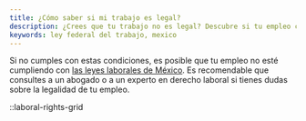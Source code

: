```yaml
---
title: ¿Cómo saber si mi trabajo es legal?
description: ¿Crees que tu trabajo no es legal? Descubre si tu empleo cumple con la Ley Federal del Trabajo en México.
keywords: ley federal del trabajo, mexico
---
```

Si no cumples con estas condiciones, es posible que tu empleo no esté cumpliendo con [las leyes laborales de México](/ley-federal-del-trabajo). Es recomendable que consultes a un abogado o a un experto en derecho laboral si tienes dudas sobre la legalidad de tu empleo.

::laboral-rights-grid
